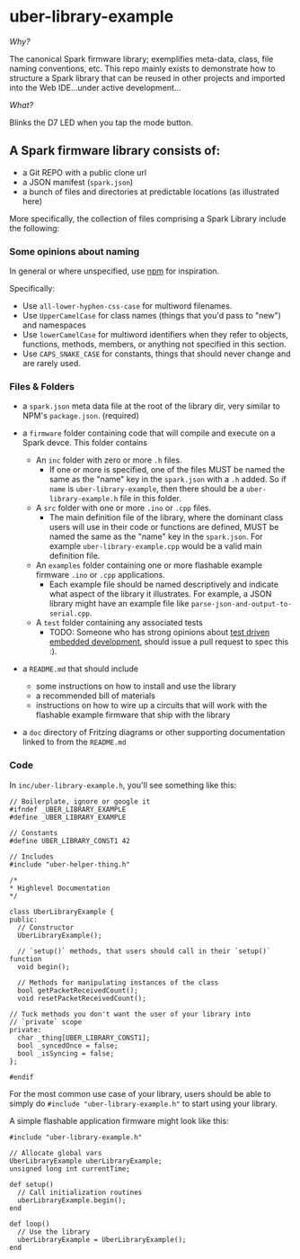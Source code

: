 uber-library-example
====================

_Why?_

The canonical Spark firmware library; exemplifies meta-data, class, file naming conventions, etc.  This repo mainly exists to demonstrate how to structure a Spark library that can be reused in other projects and imported into the Web IDE...under active development...

_What?_

Blinks the D7 LED when you tap the mode button.

## A Spark firmware library consists of:

  - a Git REPO with a public clone url
  - a JSON manifest (`spark.json`)
  - a bunch of files and directories at predictable locations (as illustrated here)

More specifically, the collection of files comprising a Spark Library include the following:

### Some opinions about naming

In general or where unspecified, use [npm](https://www.npmjs.org/doc/misc/npm-coding-style.html) for inspiration.

Specifically:

- Use `all-lower-hyphen-css-case` for multiword filenames.
- Use `UpperCamelCase` for class names (things that you'd pass to "new") and namespaces
- Use `lowerCamelCase` for multiword identifiers when they refer to objects, functions, methods, members, or anything not specified in this section.
- Use `CAPS_SNAKE_CASE` for constants, things that should never change and are rarely used.

### Files & Folders

- a `spark.json` meta data file at the root of the library dir, very similar to NPM's `package.json`. (required)

- a `firmware` folder containing code that will compile and execute on a Spark devce. This folder contains
  - An `inc` folder with zero or more `.h` files.
    - If one or more is specified, one of the files MUST be named the same as the "name" key in the `spark.json` with a `.h` added. So if `name` is `uber-library-example`, then there should be a `uber-library-example.h` file in this folder.
  - A `src` folder with one or more `.ino` or `.cpp` files.
    - The main definition file of the library, where the dominant class users will use in their code or functions are defined, MUST be named the same as the "name" key in the `spark.json`. For example `uber-library-example.cpp` would be a valid main definition file.
  - An `examples` folder containing one or more flashable example firmware `.ino` or `.cpp` applications.
    - Each example file should be named descriptively and indicate what aspect of the library it illustrates. For example, a JSON library might have an example file like `parse-json-and-output-to-serial.cpp`.
  - A `test` folder containing any associated tests
    - TODO: Someone who has strong opinions about [test driven embedded development](http://pragprog.com/book/jgade/test-driven-development-for-embedded-c), should issue a pull request to spec this :).
- a `README.md` that should include 
  - some instructions on how to install and use the library
  - a recommended bill of materials
  - instructions on how to wire up a circuits that will work with the flashable example firmware that ship with the library

- a `doc` directory of Fritzing diagrams or other supporting documentation linked to from the `README.md`

### Code

In `inc/uber-library-example.h`, you'll see something like this:

    // Boilerplate, ignore or google it
    #ifndef _UBER_LIBRARY_EXAMPLE
    #define _UBER_LIBRARY_EXAMPLE

    // Constants
    #define UBER_LIBRARY_CONST1 42

    // Includes
    #include "uber-helper-thing.h"

    /*
    * Highlevel Documentation
    */

    class UberLibraryExample {
    public:
      // Constructor
      UberLibraryExample();

      // `setup()` methods, that users should call in their `setup()` function
      void begin();

      // Methods for manipulating instances of the class
      bool getPacketReceivedCount();
      void resetPacketReceivedCount();

    // Tuck methods you don't want the user of your library into
    // `private` scope
    private:
      char _thing[UBER_LIBRARY_CONST1];
      bool _syncedOnce = false;
      bool _isSyncing = false;
    };

    #endif

For the most common use case of your library, users should be able to simply do `#include "uber-library-example.h"` to start using your library.

A simple flashable application firmware might look like this:

    #include "uber-library-example.h"

    // Allocate global vars
    UberLibraryExample uberLibraryExample;
    unsigned long int currentTime;

    def setup()
      // Call initialization routines
      uberLibraryExample.begin();
    end

    def loop()
      // Use the library
      uberLibraryExample = UberLibraryExample();
    end

